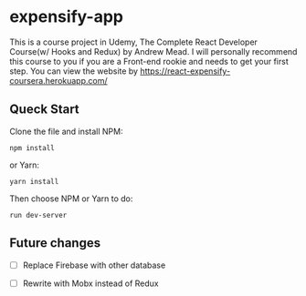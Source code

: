 # expensify-app
This is a course project in Udemy, The Complete React Developer Course(w/ Hooks and Redux) by Andrew Mead.
I will personally recommend this course to you if you are a Front-end rookie and needs to get your first step.
You can view the website by https://react-expensify-coursera.herokuapp.com/

## Queck Start
Clone the file and install NPM:

```npm install```

or Yarn:

```yarn install``` 

Then choose NPM or Yarn to do:

```run dev-server```

## Future changes

- [ ] Replace Firebase with other database

- [ ] Rewrite with Mobx instead of Redux
